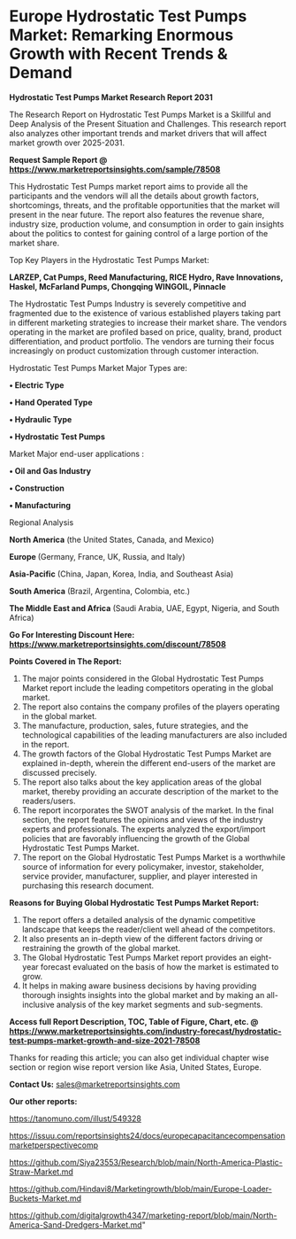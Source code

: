 # Europe Hydrostatic Test Pumps Market: Remarking Enormous Growth with Recent Trends & Demand

<strong>Hydrostatic Test Pumps Market Research Report 2031</strong>

The Research Report on Hydrostatic Test Pumps Market is a Skillful and Deep Analysis of the Present Situation and Challenges. This research report also analyzes other important trends and market drivers that will affect market growth over 2025-2031.

<strong>Request Sample Report @ <a href=https://www.marketreportsinsights.com/sample/78508>https://www.marketreportsinsights.com/sample/78508</a></strong>

This Hydrostatic Test Pumps market report aims to provide all the participants and the vendors will all the details about growth factors, shortcomings, threats, and the profitable opportunities that the market will present in the near future. The report also features the revenue share, industry size, production volume, and consumption in order to gain insights about the politics to contest for gaining control of a large portion of the market share.

Top Key Players in the Hydrostatic Test Pumps Market:

<strong>LARZEP, Cat Pumps, Reed Manufacturing, RICE Hydro, Rave Innovations, Haskel, McFarland Pumps, Chongqing WINGOIL, Pinnacle</strong>

The Hydrostatic Test Pumps Industry is severely competitive and fragmented due to the existence of various established players taking part in different marketing strategies to increase their market share. The vendors operating in the market are profiled based on price, quality, brand, product differentiation, and product portfolio. The vendors are turning their focus increasingly on product customization through customer interaction.

Hydrostatic Test Pumps Market Major Types are:

<strong>• Electric Type

• Hand Operated Type

• Hydraulic Type

• Hydrostatic Test Pumps</strong>

Market Major end-user applications :

<strong>• Oil and Gas Industry

• Construction

• Manufacturing</strong>

Regional Analysis

</u><strong><b>North America</b></strong> (the United States, Canada, and Mexico)

<strong><b>Europe </b></strong>(Germany, France, UK, Russia, and Italy)

<strong><b>Asia-Pacific</b></strong> (China, Japan, Korea, India, and Southeast Asia)

<strong><b>South America</b></strong> (Brazil, Argentina, Colombia, etc.)

<strong><b>The Middle East and Africa</b></strong> (Saudi Arabia, UAE, Egypt, Nigeria, and South Africa)

<strong>Go For Interesting Discount Here: <a href=https://www.marketreportsinsights.com/discount/78508>https://www.marketreportsinsights.com/discount/78508</a></strong>

<strong>Points Covered in The Report:</strong>
<ol>
  <li>The major points considered in the Global Hydrostatic Test Pumps Market report include the leading competitors operating in the global market.</li>
  <li>The report also contains the company profiles of the players operating in the global market.</li>
  <li>The manufacture, production, sales, future strategies, and the technological capabilities of the leading manufacturers are also included in the report.</li>
  <li>The growth factors of the Global Hydrostatic Test Pumps Market are explained in-depth, wherein the different end-users of the market are discussed precisely.</li>
  <li>The report also talks about the key application areas of the global market, thereby providing an accurate description of the market to the readers/users.</li>
  <li>The report incorporates the SWOT analysis of the market. In the final section, the report features the opinions and views of the industry experts and professionals. The experts analyzed the export/import policies that are favorably influencing the growth of the Global Hydrostatic Test Pumps Market.</li>
  <li>The report on the Global Hydrostatic Test Pumps Market is a worthwhile source of information for every policymaker, investor, stakeholder, service provider, manufacturer, supplier, and player interested in purchasing this research document.</li>
</ol>
<strong>Reasons for Buying Global Hydrostatic Test Pumps Market Report:</strong>

<ol>
  <li>The report offers a detailed analysis of the dynamic competitive landscape that keeps the reader/client well ahead of the competitors.</li>
  <li>It also presents an in-depth view of the different factors driving or restraining the growth of the global market.</li>
  <li>The Global Hydrostatic Test Pumps Market report provides an eight-year forecast evaluated on the basis of how the market is estimated to grow.</li>
  <li>It helps in making aware business decisions by having providing thorough insights insights into the global market and by making an all-inclusive analysis of the key market segments and sub-segments.</li>
</ol>
<strong>Access full Report Description, TOC, Table of Figure, Chart, etc. @ <a href=https://www.marketreportsinsights.com/industry-forecast/hydrostatic-test-pumps-market-growth-and-size-2021-78508>https://www.marketreportsinsights.com/industry-forecast/hydrostatic-test-pumps-market-growth-and-size-2021-78508</a></strong>


Thanks for reading this article; you can also get individual chapter wise section or region wise report version like Asia, United States, Europe.

<strong>Contact Us:</strong>
sales@marketreportsinsights.com

<strong>Our other reports:</strong>

<a href=https://tanomuno.com/illust/549328>https://tanomuno.com/illust/549328</a>

<a href=https://issuu.com/reportsinsights24/docs/europecapacitancecompensationmarketperspectivecomp>https://issuu.com/reportsinsights24/docs/europecapacitancecompensationmarketperspectivecomp</a>

<a href=https://github.com/Siya23553/Research/blob/main/North-America-Plastic-Straw-Market.md>https://github.com/Siya23553/Research/blob/main/North-America-Plastic-Straw-Market.md</a>

<a href=https://github.com/Hindavi8/Marketingrowth/blob/main/Europe-Loader-Buckets-Market.md>https://github.com/Hindavi8/Marketingrowth/blob/main/Europe-Loader-Buckets-Market.md</a>

<a href=https://github.com/digitalgrowth4347/marketing-report/blob/main/North-America-Sand-Dredgers-Market.md>https://github.com/digitalgrowth4347/marketing-report/blob/main/North-America-Sand-Dredgers-Market.md</a>"
